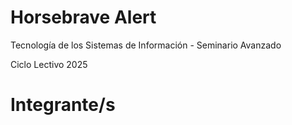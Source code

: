 <h1>Horsebrave Alert</h1>
<p> Tecnología de los Sistemas de Información - Seminario Avanzado</p>
<p> Ciclo Lectivo 2025</p>

<h1>Integrante/s</h1>

